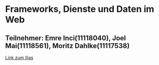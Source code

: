# Frameworks, Dienste und Daten im Web
## Teilnehmer: Emre Inci(11118040), Joel Mai(11118561), Moritz Dahlke(11117538)
[Link zum Ilias](https://ilias.th-koeln.de/goto.php?target=wiki_1245621_FDW_Startseite)
